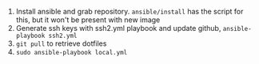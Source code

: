 
1. Install ansible and grab repository. `ansible/install` has the script for this, but it won't be present with new image
2. Generate ssh keys with ssh2.yml playbook and update github, `ansible-playbook ssh2.yml`
3. `git pull` to retrieve dotfiles
4. `sudo ansible-playbook local.yml`

